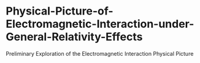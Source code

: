 # Physical-Picture-of-Electromagnetic-Interaction-under-General-Relativity-Effects
Preliminary Exploration of the Electromagnetic Interaction Physical Picture
